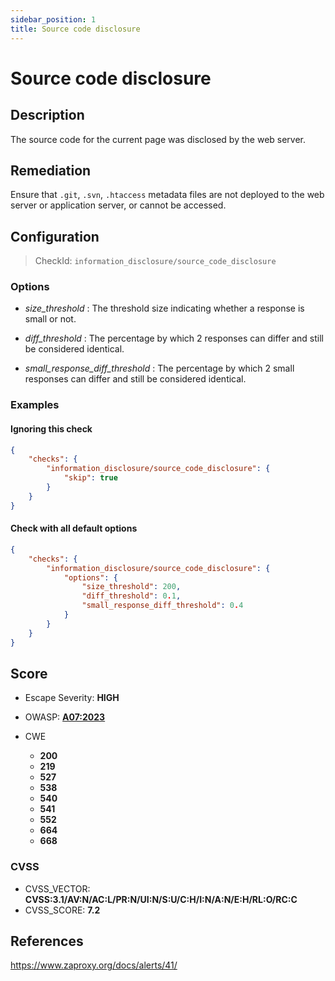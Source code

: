 ```yaml
---
sidebar_position: 1
title: Source code disclosure
---
```


# Source code disclosure

## Description

The source code for the current page was disclosed by the web server.

## Remediation

Ensure that `.git`, `.svn`, `.htaccess` metadata files are not deployed to the web server or application server, or cannot be accessed.


## Configuration

> CheckId: `information_disclosure/source_code_disclosure`

### Options

- *size_threshold* : The threshold size indicating whether a response is small or not.

- *diff_threshold* : The percentage by which 2 responses can differ and still be considered identical.

- *small_response_diff_threshold* : The percentage by which 2 small responses can differ and still be considered identical.



### Examples


#### Ignoring this check

```json
{
    "checks": {
        "information_disclosure/source_code_disclosure": {
            "skip": true
        }
    }
}
```


#### Check with all default options

```json
{
    "checks": {
        "information_disclosure/source_code_disclosure": {
            "options": {
                "size_threshold": 200,
                "diff_threshold": 0.1,
                "small_response_diff_threshold": 0.4
            }
        }
    }
}
```




## Score

- Escape Severity: **<span className="high-severity">HIGH</span>**
- OWASP: **[A07:2023](https://github.com/OWASP/API-Security/blob/master/2023/en/src/0xa7-security-misconfiguration.md)**

- CWE
  - **200**
  - **219**
  - **527**
  - **538**
  - **540**
  - **541**
  - **552**
  - **664**
  - **668**




### CVSS

- CVSS_VECTOR: **CVSS:3.1/AV:N/AC:L/PR:N/UI:N/S:U/C:H/I:N/A:N/E:H/RL:O/RC:C**
- CVSS_SCORE: **7.2**

## References

https://www.zaproxy.org/docs/alerts/41/
